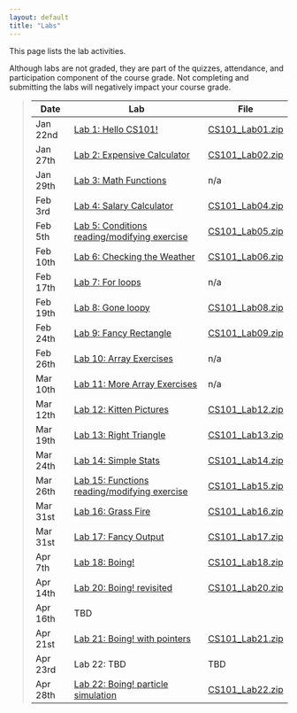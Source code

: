 ```yaml
---
layout: default
title: "Labs"
---
```


This page lists the lab activities.

Although labs are not graded, they are part of the quizzes, attendance,
and participation component of the course grade.  Not completing
and submitting the labs will negatively impact your course grade.

> Date | Lab | File
> ---- | --- | ----
> Jan 22nd | [Lab 1: Hello CS101!](lab01.html) | [CS101\_Lab01.zip](CS101_Lab01.zip)
> Jan 27th | [Lab 2: Expensive Calculator](lab02.html) | [CS101\_Lab02.zip](CS101_Lab02.zip)
> Jan 29th | [Lab 3: Math Functions](lab03.html) | n/a
> Feb 3rd | [Lab 4: Salary Calculator](lab04.html) | [CS101\_Lab04.zip](CS101_Lab04.zip)
> Feb 5th | [Lab 5: Conditions reading/modifying exercise](lab05.html) | [CS101\_Lab05.zip](CS101_Lab05.zip)
> Feb 10th | [Lab 6: Checking the Weather](lab06.html) | [CS101\_Lab06.zip](CS101_Lab06.zip)
> Feb 17th | [Lab 7: For loops](lab07.html) | n/a
> Feb 19th | [Lab 8: Gone loopy](lab08.html) | [CS101\_Lab08.zip](CS101_Lab08.zip)
> Feb 24th | [Lab 9: Fancy Rectangle](lab09.html) | [CS101\_Lab09.zip](CS101_Lab09.zip)
> Feb 26th | [Lab 10: Array Exercises](lab10.html) | n/a
> Mar 10th | [Lab 11: More Array Exercises](lab11.html) | n/a
> Mar 12th  | [Lab 12: Kitten Pictures](lab12.html) | [CS101\_Lab12.zip](CS101_Lab12.zip)
> Mar 19th | [Lab 13: Right Triangle](lab13.html) | [CS101\_Lab13.zip](CS101_Lab13.zip)
> Mar 24th  | [Lab 14: Simple Stats](lab14.html) | [CS101\_Lab14.zip](CS101_Lab14.zip)
> Mar 26th | [Lab 15: Functions reading/modifying exercise](lab15.html) | [CS101\_Lab15.zip](CS101_Lab15.zip)
> Mar 31st  | [Lab 16: Grass Fire](lab16.html) | [CS101\_Lab16.zip](CS101_Lab16.zip)
> Mar 31st  | [Lab 17: Fancy Output](lab17.html) | [CS101\_Lab17.zip](CS101_Lab17.zip)
> Apr 7th | [Lab 18: Boing!](lab18.html) | [CS101\_Lab18.zip](CS101_Lab18.zip)
> Apr 14th | [Lab 20: Boing! revisited](lab20.html) | [CS101\_Lab20.zip](CS101_Lab19.zip)
> Apr 16th | TBD | 
> Apr 21st | [Lab 21: Boing! with pointers](lab21.html) | [CS101\_Lab21.zip](CS101_Lab20.zip)
> Apr 23rd | Lab 22: TBD | TBD
> Apr 28th | [Lab 22: Boing! particle simulation](lab22.html) | [CS101\_Lab22.zip](CS101_Lab21.zip)
